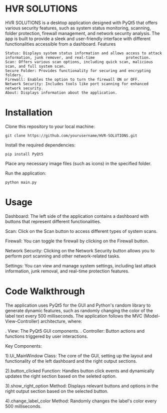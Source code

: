# HVR SOLUTIONS

HVR SOLUTIONS is a desktop application designed with PyQt5 that offers various security features, such as system status monitoring, scanning, folder protection, firewall management, and network security analysis. The app is built to provide a sleek and user-friendly interface with different functionalities accessible from a dashboard.
Features

    Status: Displays system status information and allows access to attack information, junk remover, and real-time              protection.
    Scan: Offers various scan options, including quick scan, malicious scan, and full system scan.
    Secure Folder: Provides functionality for securing and encrypting folders.
    Firewall: Enables the option to turn the firewall ON or OFF.
    Network Security: Includes tools like port scanning for enhanced network security.
    About: Displays information about the application.

# Installation

Clone this repository to your local machine:

    git clone https://github.com/yourusername/HVR-SOLUTIONS.git

Install the required dependencies:

    pip install PyQt5

Place any necessary image files (such as icons) in the specified folder.

Run the application:

    python main.py

# Usage

  Dashboard: The left side of the application contains a dashboard with buttons that represent different functionalities.
  
  Scan: Click on the Scan button to access different types of system scans.
  
  Firewall: You can toggle the firewall by clicking on the Firewall button.
  
  Network Security: Clicking on the Network Security button allows you to perform port scanning and other network-related tasks.
  
  Settings: You can view and manage system settings, including last attack information, junk removal, and real-time protection features.

# Code Walkthrough

The application uses PyQt5 for the GUI and Python's random library to generate dynamic features, such as randomly changing the color of the label text every 500 milliseconds. The application follows the MVC (Model-View-Controller) architecture, where:

  . View: The PyQt5 GUI components.
  . Controller: Button actions and functions triggered by user interactions.

Key Components:

  1).Ui_MainWindow Class: The core of the GUI, setting up the layout and functionality of the left dashboard and the right output sections.
  
  2).button_clicked Function: Handles button click events and dynamically updates the right section based on the seleted option.
  
  3).show_right_option Method: Displays relevant buttons and options in the right output section based on the selected button.
  
  4).change_label_color Method: Randomly changes the label's color every 500 milliseconds.

